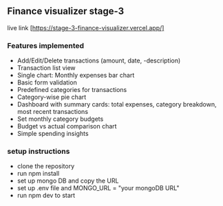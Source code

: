 ## Finance visualizer stage-3

live link [https://stage-3-finance-visualizer.vercel.app/]

### Features implemented

- Add/Edit/Delete transactions (amount, date, -description)
- Transaction list view
- Single chart: Monthly expenses bar chart
- Basic form validation
- Predefined categories for transactions
- Category-wise pie chart
- Dashboard with summary cards: total expenses, category breakdown, most recent transactions
- Set monthly category budgets
- Budget vs actual comparison chart
- Simple spending insights

### setup instructions

- clone the repository
- run npm install
- set up mongo DB and copy the URL
- set up .env file and MONGO_URL = "your mongoDB URL"
- run npm dev to start
